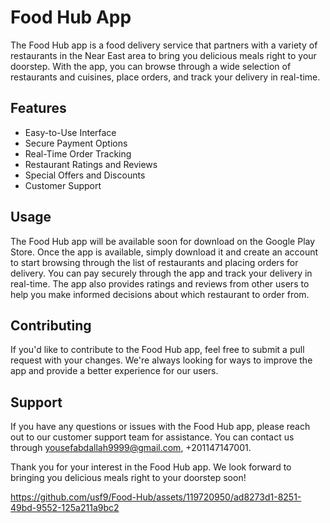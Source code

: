 # Food Hub App

The Food Hub app is a food delivery service that partners with a variety of restaurants in the Near East area to bring you delicious meals right to your doorstep. With the app, you can browse through a wide selection of restaurants and cuisines, place orders, and track your delivery in real-time.

## Features

- Easy-to-Use Interface
- Secure Payment Options
- Real-Time Order Tracking
- Restaurant Ratings and Reviews
- Special Offers and Discounts
- Customer Support

## Usage

The Food Hub app will be available soon for download on the Google Play Store. Once the app is available, simply download it and create an account to start browsing through the list of restaurants and placing orders for delivery. You can pay securely through the app and track your delivery in real-time. The app also provides ratings and reviews from other users to help you make informed decisions about which restaurant to order from.


## Contributing

If you'd like to contribute to the Food Hub app, feel free to submit a pull request with your changes. We're always looking for ways to improve the app and provide a better experience for our users.

## Support

If you have any questions or issues with the Food Hub app, please reach out to our customer support team for assistance. You can contact us through yousefabdallah9999@gmail.com, +201147147001.



Thank you for your interest in the Food Hub app. We look forward to bringing you delicious meals right to your doorstep soon!















https://github.com/usf9/Food-Hub/assets/119720950/ad8273d1-8251-49bd-9552-125a211a9bc2

